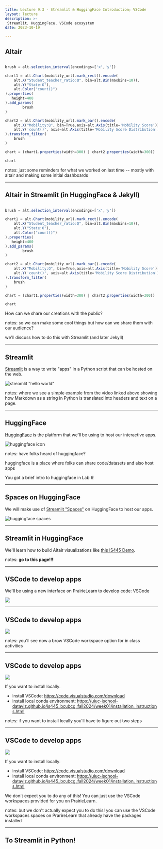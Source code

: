```yaml
---
title: Lecture 9.3 - Streamlit & HuggingFace Introduction; VSCode
layout: lecture
description: >-
 Streamlit, HuggingFace, VSCode ecosystem
date: 2023-10-19

---
```


## Altair

```javascript

brush = alt.selection_interval(encodings=['x','y'])

chart1 = alt.Chart(mobility_url).mark_rect().encode(
    alt.X("Student_teacher_ratio:Q", bin=alt.Bin(maxbins=10)),
    alt.Y("State:O"),
    alt.Color("count()")
).properties(
   height=400
).add_params(
        brush
)

chart2 = alt.Chart(mobility_url).mark_bar().encode(
    alt.X("Mobility:Q", bin=True,axis=alt.Axis(title='Mobility Score')),
    alt.Y('count()', axis=alt.Axis(title='Mobility Score Distribution'))
).transform_filter(
    brush
)

chart = (chart1.properties(width=300) | chart2.properties(width=300))

chart
```

notes:
just some reminders for what we worked on last time -- mostly with altair and making some initial dashboards

---

## Altair in Streamlit (in HuggingFace & Jekyll)

```javascript

brush = alt.selection_interval(encodings=['x','y'])

chart1 = alt.Chart(mobility_url).mark_rect().encode(
    alt.X("Student_teacher_ratio:Q", bin=alt.Bin(maxbins=10)),
    alt.Y("State:O"),
    alt.Color("count()")
).properties(
   height=400
).add_params(
        brush
)

chart2 = alt.Chart(mobility_url).mark_bar().encode(
    alt.X("Mobility:Q", bin=True,axis=alt.Axis(title='Mobility Score')),
    alt.Y('count()', axis=alt.Axis(title='Mobility Score Distribution'))
).transform_filter(
    brush
)

chart = (chart1.properties(width=300) | chart2.properties(width=300))

chart
```

How can we share our creations with the public?

notes:
so we can make some cool things but how can we share them with our audience?

we'll discuss how to do this with Streamlit (and later Jekyll)

---

## Streamlit

[Streamlit](https://streamlit.io/) is a way to write "apps" in a Python script that can be hosted on the web.

![streamlit "hello world"](images/streamlit1.png)

notes:
where we see a simple example from the video linked above showing how Markdown as a string in Python is translated into headers and text on a page.

---

## HuggingFace

[HuggingFace](https://huggingface.co/) is the platform that we'll be using to host our interactive apps.

![huggingface icon](https://huggingface.co/datasets/huggingface/brand-assets/resolve/main/hf-logo-with-title.png)

notes:
have folks heard of huggingface?

huggingface is a place where folks can share code/datasets and also host apps 

You got a brief intro to huggingface in Lab 6!

---

## Spaces on HuggingFace

We will make use of [Streamlit "Spaces"](https://huggingface.co/spaces?sort=trending&search=streamlit) on HuggingFace to host our apps.

![huggingface spaces](images/huggingface_apps_list.png)

---

## Streamlit in HuggingFace

We'll learn how to build Altair visualizations like [this IS445 Demo](https://huggingface.co/spaces/jnaiman/is445_demo).

notes:
**go to this page!!!**

---

## VSCode to develop apps

We'll be using a new interface on PrairieLearn to develop code: VSCode

![](images/vscode_view.png)

---

## VSCode to develop apps

![](images/vscode_link.png)


notes: 
you'll see now a brow VSCode workspace option for in class activities

---

## VSCode to develop apps

![](images/vscode_link.png)

If you want to install locally:
* Install VSCode: https://code.visualstudio.com/download
* Install local conda environment: https://uiuc-ischool-dataviz.github.io/is445_bcubcg_fall2024/week01/installation_instructions.html


notes: 
if you want to install locally you'll have to figure out two steps

---

## VSCode to develop apps

![](images/vscode_link.png)

If you want to install locally:
* Install VSCode: https://code.visualstudio.com/download
* Install local conda environment: https://uiuc-ischool-dataviz.github.io/is445_bcubcg_fall2024/week01/installation_instructions.html

We don't expect you to do any of this!  You can just use the VSCode workspaces provided for you on PrairieLearn.


notes: 
but we don't actually expect you to do this! you can use the VSCode workspaces spaces on PrarireLearn that already have the packages installed

---

## To Streamlit in Python!